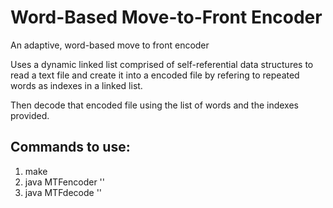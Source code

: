 # Word-Based Move-to-Front Encoder

An adaptive, word-based move to front encoder

Uses a dynamic linked list comprised of self-referential data structures to read a text file and create it into a encoded file by refering to repeated words as indexes in a linked list.

Then decode that encoded file using the list of words and the indexes provided.

## Commands to use:
1. make
1. java MTFencoder '<fileToEncode>'
1. java MTFdecode '<fileToDecode>'
